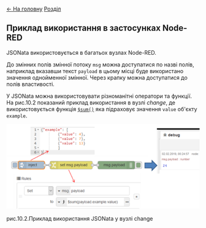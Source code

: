 [<- На головну](../)  [Розділ](README.md)

## Приклад використання в застосунках Node-RED

JSONata використовується в багатьох вузлах Node-RED. 

До змінних полів змінної потоку  `msg` можна доступатися по назві полів, наприклад вказавши текст `payload` в цьому місці буде використано значення однойменної змінної. Через крапку можна доступатися до полів властивості. 

У JSONata можна використовувати різноманітні оператори та функції. На рис.10.2 показаний приклад використання в вузлі *change*, де використовується функція [`$sum()`](http://docs.jsonata.org/aggregation-functions#sum) яка підраховує значення `value` об'єкту `example`.  

![img](media/10_2.png)

рис.10.2.Приклад використання JSONata у вузлі change

